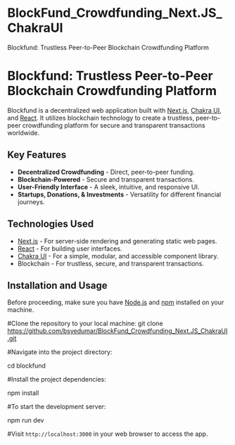# BlockFund_Crowdfunding_Next.JS_ChakraUI
Blockfund: Trustless Peer-to-Peer Blockchain Crowdfunding Platform

# Blockfund: Trustless Peer-to-Peer Blockchain Crowdfunding Platform

Blockfund is a decentralized web application built with [Next.js](https://nextjs.org/), [Chakra UI](https://chakra-ui.com/), and [React](https://reactjs.org/). It utilizes blockchain technology to create a trustless, peer-to-peer crowdfunding platform for secure and transparent transactions worldwide.

## Key Features
* **Decentralized Crowdfunding** - Direct, peer-to-peer funding.
* **Blockchain-Powered** - Secure and transparent transactions.
* **User-Friendly Interface** - A sleek, intuitive, and responsive UI.
* **Startups, Donations, & Investments** - Versatility for different financial journeys.

## Technologies Used

* [Next.js](https://nextjs.org/) - For server-side rendering and generating static web pages.
* [React](https://reactjs.org/) - For building user interfaces.
* [Chakra UI](https://chakra-ui.com/) - For a simple, modular, and accessible component library.
* Blockchain - For trustless, secure, and transparent transactions.

## Installation and Usage

Before proceeding, make sure you have [Node.js](https://nodejs.org/) and [npm](https://www.npmjs.com/) installed on your machine.

#Clone the repository to your local machine:
git clone https://github.com/bsyedumar/BlockFund_Crowdfunding_Next.JS_ChakraUI.git

#Navigate into the project directory:

cd blockfund

#Install the project dependencies:

npm install

#To start the development server:

npm run dev

#Visit `http://localhost:3000` in your web browser to access the app.
